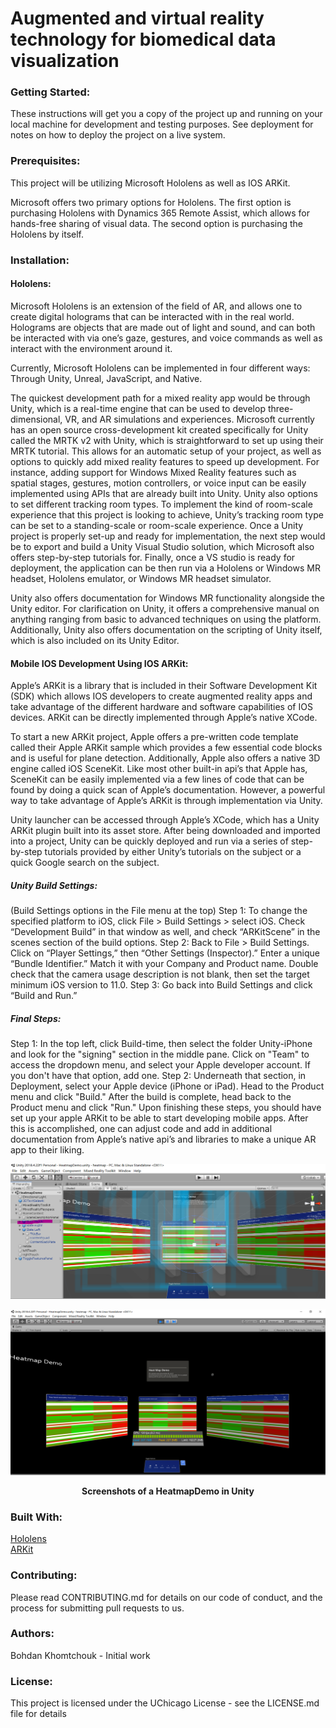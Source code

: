 # Augmented and virtual reality technology for biomedical data visualization
 
### Getting Started:
These instructions will get you a copy of the project up and running on your local machine for development and testing purposes. See deployment for notes on how to deploy the project on a live system.

### Prerequisites:
This project will be utilizing Microsoft Hololens as well as IOS ARKit.

Microsoft offers two primary options for Hololens. The first option is purchasing Hololens with Dynamics 365 Remote Assist, which allows for hands-free sharing of visual data. The second option is purchasing the Hololens by itself. 

### Installation:

#### Hololens:

Microsoft Hololens is an extension of the field of AR, and allows one to create digital holograms that can be interacted with in the real world. Holograms are objects that are made out of light and sound, and can both be interacted with via one’s gaze, gestures, and voice commands as well as interact with the environment around it. 

Currently, Microsoft Hololens can be implemented in four different ways: Through Unity, Unreal, JavaScript, and Native.

The quickest development path for a mixed reality app would be through Unity, which is a real-time engine that can be used to develop three-dimensional, VR, and AR simulations and experiences. Microsoft currently has an open source cross-development kit created specifically for Unity called the MRTK v2 with Unity, which is straightforward to set up using their MRTK tutorial. This allows for an automatic setup of your project, as well as options to quickly add mixed reality features to speed up development. For instance, adding support for Windows Mixed Reality features such as spatial stages, gestures, motion controllers, or voice input can be easily implemented using APIs that are already built into Unity. Unity also options to set different tracking room types. To implement the kind of room-scale experience that this project is looking to achieve, Unity’s tracking room type can be set to a standing-scale or room-scale experience. Once a Unity project is properly set-up and ready for implementation, the next step would be to export and build a Unity Visual Studio solution, which Microsoft also offers step-by-step tutorials for. Finally, once a VS studio is ready for deployment, the application can be then run via a Hololens or Windows MR headset, Hololens emulator, or Windows MR headset simulator. 

Unity also offers documentation for Windows MR functionality alongside the Unity editor. For clarification on Unity, it offers a comprehensive manual on anything ranging from basic to advanced techniques on using the platform. Additionally, Unity also offers documentation on the scripting of Unity itself, which is also included on its Unity Editor. 

#### Mobile IOS Development Using IOS ARKit:

Apple’s ARKit is a library that is included in their Software Development Kit (SDK) which allows IOS developers to create augmented reality apps and take advantage of the different hardware and software capabilities of IOS devices. ARKit can be directly implemented through Apple’s native XCode.

To start a new ARKit project, Apple offers a pre-written code template called their Apple ARKit sample which provides a few essential code blocks and is useful for plane detection. Additionally, Apple also offers a native 3D engine called iOS SceneKit. Like most other built-in api’s that Apple has, SceneKit can be easily implemented via a few lines of code that can be found by doing a quick scan of Apple’s documentation. However, a powerful way to take advantage of Apple’s ARKit is through implementation via Unity. 

Unity launcher can be accessed through Apple’s XCode, which has a Unity ARKit plugin built into its asset store. After being downloaded and imported into a project, Unity can be quickly deployed and run via a series of step-by-step tutorials provided by either Unity’s tutorials on the subject or a quick Google search on the subject. 

##### Unity Build Settings:

(Build Settings options in the File menu at the top)
Step 1: To change the specified platform to iOS, click File > Build Settings > select iOS. Check “Development Build” in that window as well, and check “ARKitScene” in the scenes section of the build options.
Step 2: Back to File > Build Settings. Click on “Player Settings,” then “Other Settings (Inspector).” Enter a unique “Bundle Identifier.” Match it with your Company and Product name. Double check that the camera usage description is not blank, then set the target minimum iOS version to 11.0.
Step 3: Go back into Build Settings and click “Build and Run.”
 
##### Final Steps:
Step 1: In the top left, click Build-time, then select the folder Unity-iPhone and look for the "signing" section in the middle pane. Click on "Team" to access the dropdown menu, and select your Apple developer account. If you don't have that option, add one.
Step 2: Underneath that section, in Deployment, select your Apple device (iPhone or iPad). Head to the Product menu and click "Build." After the build is complete, head back to the Product menu and click "Run."
Upon finishing these steps, you should have set up your apple ARKit to be able to start developing mobile apps. After this is accomplished, one can adjust code and add in additional documentation from Apple’s native api’s and libraries to make a unique AR app to their liking.

![alt text](Demo1/slate.png "Screenshot of a HeatmapDemo in Unity")

![alt text](Demo1/demo1.PNG "Screenshot of a HeatmapDemo in Unity")

<p align="center">
  <b>Screenshots of a HeatmapDemo in Unity</b><br>
</p>

### Built With:
[Hololens](https://www.microsoft.com/en-us/hololens/developers)  
[ARKit](https://developer.apple.com/augmented-reality/)

### Contributing:
Please read CONTRIBUTING.md for details on our code of conduct, and the process for submitting pull requests to us.

### Authors:
Bohdan Khomtchouk - Initial work 

### License:
This project is licensed under the UChicago License - see the LICENSE.md file for details


